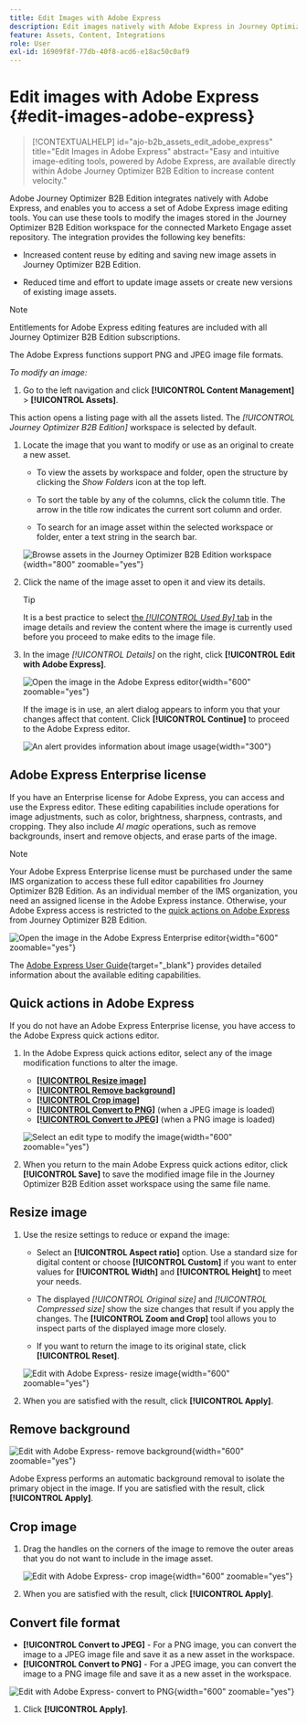 ```yaml
---
title: Edit Images with Adobe Express
description: Edit images natively with Adobe Express in Journey Optimizer B2B Edition - resize, crop, remove backgrounds, convert formats, and save to your workspace.
feature: Assets, Content, Integrations
role: User
exl-id: 16909f8f-77db-40f8-acd6-e18ac50c0af9
---
```

# Edit images with Adobe Express {#edit-images-adobe-express}

>[!CONTEXTUALHELP]
>id="ajo-b2b_assets_edit_adobe_express"
>title="Edit Images in Adobe Express"
>abstract="Easy and intuitive image-editing tools, powered by Adobe Express, are available directly within Adobe Journey Optimizer B2B Edition to increase content velocity."

Adobe Journey Optimizer B2B Edition integrates natively with Adobe Express, and enables you to access a set of Adobe Express image editing tools. You can use these tools to modify the images stored in the Journey Optimizer B2B Edition workspace for the connected Marketo Engage asset repository. The integration provides the following key benefits:

* Increased content reuse by editing and saving new image assets in Journey Optimizer B2B Edition.

* Reduced time and effort to update image assets or create new versions of existing image assets.

>[!NOTE]
>
>Entitlements for Adobe Express editing features are included with all Journey Optimizer B2B Edition subscriptions.

The Adobe Express functions support PNG and JPEG image file formats.

_To modify an image:_

1. Go to the left navigation and click **[!UICONTROL Content Management]** > **[!UICONTROL Assets]**.

  This action opens a listing page with all the assets listed. The _[!UICONTROL Journey Optimizer B2B Edition]_ workspace is selected by default.

1. Locate the image that you want to modify or use as an original to create a new asset.

   * To view the assets by workspace and folder, open the structure by clicking the _Show Folders_ icon at the top left.

   * To sort the table by any of the columns, click the column title. The arrow in the title row indicates the current sort column and order.

   * To search for an image asset within the selected workspace or folder, enter a text string in the search bar.

   ![Browse assets in the Journey Optimizer B2B Edition workspace](./assets/assets-native-workspace-filtered.png){width="800" zoomable="yes"}

1. Click the name of the image asset to open it and view its details.

   >[!TIP]
   >
   >It is a best practice to select [the _[!UICONTROL Used By]_ tab](./marketo-engage-design-studio.md#view-asset-used-by-references) in the image details and review the content where the image is currently used before you proceed to make edits to the image file.

1. In the image _[!UICONTROL Details]_ on the right, click **[!UICONTROL Edit with Adobe Express]**.

    ![Open the image in the Adobe Express editor](./assets/assets-edit-adobe-express.png){width="600" zoomable="yes"}

    If the image is in use, an alert dialog appears to inform you that your changes affect that content. Click **[!UICONTROL Continue]** to proceed to the Adobe Express editor.

    ![An alert provides information about image usage](./assets/assets-edit-adobe-express-usage-alert.png){width="300"}

## Adobe Express Enterprise license

If you have an Enterprise license for Adobe Express, you can access and use the Express editor. These editing capabilities include operations for image adjustments, such as color, brightness, sharpness, contrasts, and cropping. They also include _AI magic_ operations, such as remove backgrounds, insert and remove objects, and erase parts of the image. 

>[!NOTE]
>
>Your Adobe Express Enterprise license must be purchased under the same IMS organization to access these full editor capabilities fro Journey Optimizer B2B Edition. As an individual member of the IMS organization, you need an assigned license in the Adobe Express instance. Otherwise, your Adobe Express access is restricted to the [quick actions on Adobe Express](#quick-actions-in-adobe-express) from Journey Optimizer B2B Edition.

![Open the image in the Adobe Express Enterprise editor](./assets/assets-edit-adobe-express-enterprise-editor.png){width="600" zoomable="yes"}

The [Adobe Express User Guide](https://helpx.adobe.com/express/web.html){target="_blank"} provides detailed information about the available editing capabilities. 

## Quick actions in Adobe Express

If you do not have an Adobe Express Enterprise license, you have access to the Adobe Express quick actions editor. 

1. In the Adobe Express quick actions editor, select any of the image modification functions to alter the image.

    * [**[!UICONTROL Resize image]**](#resize-image)
    * [**[!UICONTROL Remove background]**](#remove-background)
    * [**[!UICONTROL Crop image]**](#crop-image)
    * [**[!UICONTROL Convert to PNG]**](#convert-file-format) (when a JPEG image is loaded)
    * [**[!UICONTROL Convert to JPEG]**](#convert-file-format) (when a PNG image is loaded)

   ![Select an edit type to modify the image](./assets/assets-edit-adobe-express-left-menu.png){width="600" zoomable="yes"}  

1. When you return to the main Adobe Express quick actions editor, click **[!UICONTROL Save]** to save the modified image file in the Journey Optimizer B2B Edition asset workspace using the same file name.

## Resize image

1. Use the resize settings to reduce or expand the image:

   * Select an **[!UICONTROL Aspect ratio]** option. Use a standard size for digital content or choose **[!UICONTROL Custom]** if you want to enter values for **[!UICONTROL Width]** and **[!UICONTROL Height]** to meet your needs.

   * The displayed _[!UICONTROL Original size]_ and _[!UICONTROL Compressed size]_ show the size changes that result if you apply the changes. The **[!UICONTROL Zoom and Crop]** tool allows you to inspect parts of the displayed image more closely.

   * If you want to return the image to its original state, click **[!UICONTROL Reset]**.

   ![Edit with Adobe Express- resize image](./assets/assets-edit-adobe-express-resize-image.png){width="600" zoomable="yes"}

1. When you are satisfied with the result, click **[!UICONTROL Apply]**.

## Remove background

![Edit with Adobe Express- remove background](./assets/assets-edit-adobe-express-remove-background.png){width="600" zoomable="yes"}

Adobe Express performs an automatic background removal to isolate the primary object in the image. If you are satisfied with the result, click **[!UICONTROL Apply]**.

## Crop image

1. Drag the handles on the corners of the image to remove the outer areas that you do not want to include in the image asset.

   ![Edit with Adobe Express- crop image](./assets/assets-edit-adobe-express-crop-image.png){width="600" zoomable="yes"}

1. When you are satisfied with the result, click **[!UICONTROL Apply]**.

## Convert file format

* **[!UICONTROL Convert to JPEG]** - For a PNG image, you can convert the image to a JPEG image file and save it as a new asset in the workspace. 
* **[!UICONTROL Convert to PNG]** - For a JPEG image, you can convert the image to a PNG image file and save it as a new asset in the workspace. 

![Edit with Adobe Express- convert to PNG](./assets/assets-edit-adobe-express-convert-to-png.png){width="600" zoomable="yes"}   

1. Click **[!UICONTROL Apply]**.
